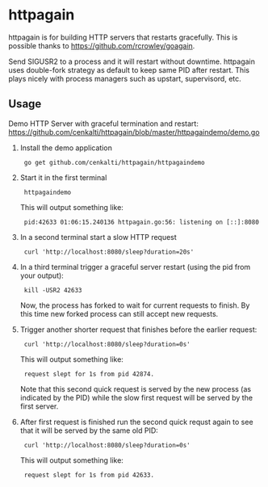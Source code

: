 # httpagain

httpagain is for building HTTP servers that restarts gracefully.
This is possible thanks to https://github.com/rcrowley/goagain.

Send SIGUSR2 to a process and it will restart without downtime.
httpagain uses double-fork strategy as default to keep same PID after restart.
This plays nicely with process managers such as upstart, supervisord, etc.



## Usage

Demo HTTP Server with graceful termination and restart:
https://github.com/cenkalti/httpagain/blob/master/httpagaindemo/demo.go

1. Install the demo application

        go get github.com/cenkalti/httpagain/httpagaindemo

1. Start it in the first terminal

        httpagaindemo

   This will output something like:

        pid:42633 01:06:15.240136 httpagain.go:56: listening on [::]:8080

1. In a second terminal start a slow HTTP request

        curl 'http://localhost:8080/sleep?duration=20s'

1. In a third terminal trigger a graceful server restart (using the pid from your output):

        kill -USR2 42633

    Now, the process has forked to wait for current requests to finish.
    By this time new forked process can still accept new requests.

1. Trigger another shorter request that finishes before the earlier request:

        curl 'http://localhost:8080/sleep?duration=0s'

    This will output something like:

        request slept for 1s from pid 42874.

    Note that this second quick request is served by the new process
    (as indicated by the PID) while the slow first request will be served by
    the first server.

1. After first request is finished run the second quick requst again to see that it will be served by the same old PID:

        curl 'http://localhost:8080/sleep?duration=0s'

    This will output something like:

        request slept for 1s from pid 42633.
